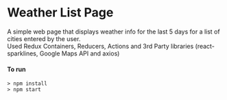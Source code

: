 # Weather List Page

A simple web page that displays weather info for the last 5 days for a list of cities entered by the user.<br>
Used Redux Containers, Reducers, Actions and 3rd Party libraries (react-sparklines, Google Maps API and axios)

#### To run
```
> npm install
> npm start
```
